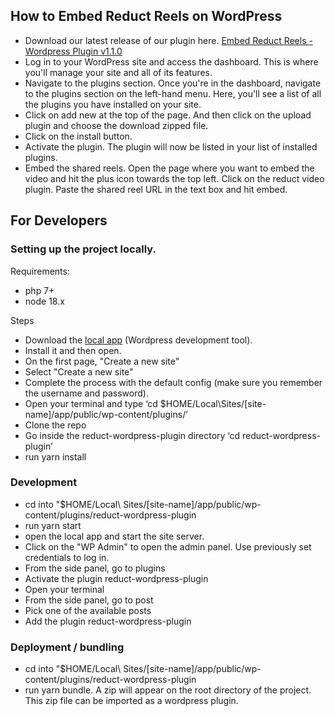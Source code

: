 ## How to Embed Reduct Reels on WordPress 
- Download our latest release of our plugin here. [Embed Reduct Reels - Wordpress Plugin v1.1.0](https://github.com/reduct-inc/reduct-wordpress-plugin/releases/download/v1.1.0/reduct-video-plugin-v1.1.0.zip)
- Log in to your WordPress site and access the dashboard. This is where you'll manage your site and all of its features.
- Navigate to the plugins section. Once you're in the dashboard, navigate to the plugins section on the left-hand menu. Here, you'll see a list of all the plugins you have installed on your site.
- Click on add new at the top of the page. And then click on the upload plugin and choose the download zipped file.
- Click on the install button.
- Activate the plugin. The plugin will now be listed in your list of installed plugins.
- Embed the shared reels. Open the page where you want to embed the video and hit the plus icon towards the top left. Click on the reduct video plugin. Paste the shared reel URL in the text box and hit embed.


## For Developers

### Setting up the project locally.

Requirements:

- php 7+
- node 18.x

Steps

- Download the [local app](https://localwp.com/) (Wordpress development tool).
- Install it and then open.
- On the first page, "Create a new site"
- Select "Create a new site"
- Complete the process with the default config (make sure you remember the username and password).
- Open your terminal and type 
  ‘cd $HOME/Local\Sites/[site-name]/app/public/wp-content/plugins/’
- Clone the repo
- Go inside the reduct-wordpress-plugin directory
  ‘cd reduct-wordpress-plugin’
- run yarn install


### Development
- cd into "$HOME/Local\ Sites/[site-name]/app/public/wp-content/plugins/reduct-wordpress-plugin
- run yarn start
- open the local app and start the site server.
- Click on the "WP Admin" to open the admin panel. Use previously set credentials to log in.
- From the side panel, go to plugins
- Activate the plugin reduct-wordpress-plugin
- Open your terminal
- From the side panel, go to post
- Pick one of the available posts
- Add the plugin reduct-wordpress-plugin


### Deployment / bundling

- cd into "$HOME/Local\ Sites/[site-name]/app/public/wp-content/plugins/reduct-wordpress-plugin
- run yarn bundle. A zip will appear on the root directory of the project. This zip file can be imported as a wordpress plugin.

